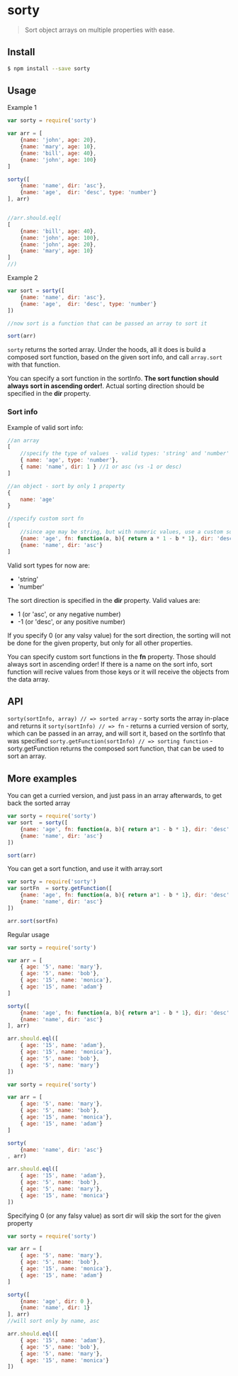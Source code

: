 sorty
=====

> Sort object arrays on multiple properties with ease.

## Install

```sh
$ npm install --save sorty
```

## Usage

Example 1
```js
var sorty = require('sorty')

var arr = [
    {name: 'john', age: 20},
    {name: 'mary', age: 10},
    {name: 'bill', age: 40},
    {name: 'john', age: 100}
]

sorty([
    {name: 'name', dir: 'asc'},
    {name: 'age',  dir: 'desc', type: 'number'}
], arr)


//arr.should.eql(
[
    {name: 'bill', age: 40},
    {name: 'john', age: 100},
    {name: 'john', age: 20},
    {name: 'mary', age: 10}
]
//)
```

Example 2
```js
var sort = sorty([
    {name: 'name', dir: 'asc'},
    {name: 'age',  dir: 'desc', type: 'number'}
])

//now sort is a function that can be passed an array to sort it

sort(arr)
```

`sorty` returns the sorted array. Under the hoods, all it does is build a composed sort function, based on the given sort info, and call `array.sort` with that function.

You can specify a sort function in the sortInfo. **The sort function should always sort in ascending order!**. Actual sorting direction should be specified in the **dir** property.

### Sort info
Example of valid sort info:

```js
//an array
[
    //specify the type of values  - valid types: 'string' and 'number'
    { name: 'age', type: 'number'},
    { name: 'name', dir: 1 } //1 or asc (vs -1 or desc)
]

//an object - sort by only 1 property
{
    name: 'age'
}

//specify custom sort fn
[
    //since age may be string, but with numeric values, use a custom sort fn
    {name: 'age', fn: function(a, b){ return a * 1 - b * 1}, dir: 'desc' },
    {name: 'name', dir: 'asc'}
]
```

Valid sort types for now are:

 * 'string'
 * 'number'

The sort direction is specified in the **dir** property. Valid values are:

 * 1 (or 'asc', or any negative number)
 * -1 (or 'desc', or any positive number)

If you specify 0 (or any valsy value) for the sort direction, the sorting will not be done for the given property, but only for all other properties.

You can specify custom sort functions in the **fn** property. Those should always sort in ascending order! If there is a name on the sort info, sort function will recive values from those keys or it will receive the objects from the data array.

## API

`sorty(sortInfo, array) // => sorted array` - sorty sorts the array in-place and returns it
`sorty(sortInfo) // => fn` - returns a curried version of sorty, which can be passed in an array, and will sort it, based on the sortInfo that was specified
`sorty.getFunction(sortInfo) // => sorting function` - sorty.getFunction returns the composed sort function, that can be used to sort an array.

## More examples


You can get a curried version, and just pass in an array afterwards, to get back the sorted array
```js
var sorty = require('sorty')
var sort  = sorty([
    {name: 'age', fn: function(a, b){ return a*1 - b * 1}, dir: 'desc' },
    {name: 'name', dir: 'asc'}
])

sort(arr)
```

You can get a sort function, and use it with array.sort
```js
var sorty = require('sorty')
var sortFn  = sorty.getFunction([
    {name: 'age', fn: function(a, b){ return a*1 - b * 1}, dir: 'desc' },
    {name: 'name', dir: 'asc'}
])

arr.sort(sortFn)
```

Regular usage
```js
var sorty = require('sorty')

var arr = [
    { age: '5', name: 'mary'},
    { age: '5', name: 'bob'},
    { age: '15', name: 'monica'},
    { age: '15', name: 'adam'}
]

sorty([
    {name: 'age', fn: function(a, b){ return a*1 - b * 1}, dir: 'desc' },
    {name: 'name', dir: 'asc'}
], arr)

arr.should.eql([
    { age: '15', name: 'adam'},
    { age: '15', name: 'monica'},
    { age: '5', name: 'bob'},
    { age: '5', name: 'mary'}
])
```

```js
var sorty = require('sorty')

var arr = [
    { age: '5', name: 'mary'},
    { age: '5', name: 'bob'},
    { age: '15', name: 'monica'},
    { age: '15', name: 'adam'}
]

sorty(
    {name: 'name', dir: 'asc'}
, arr)

arr.should.eql([
    { age: '15', name: 'adam'},
    { age: '5', name: 'bob'},
    { age: '5', name: 'mary'},
    { age: '15', name: 'monica'}
])
```

Specifying 0 (or any falsy value) as sort dir will skip the sort for the given property

```js
var sorty = require('sorty')

var arr = [
    { age: '5', name: 'mary'},
    { age: '5', name: 'bob'},
    { age: '15', name: 'monica'},
    { age: '15', name: 'adam'}
]

sorty([
    {name: 'age', dir: 0 },
    {name: 'name', dir: 1}
], arr)
//will sort only by name, asc

arr.should.eql([
    { age: '15', name: 'adam'},
    { age: '5', name: 'bob'},
    { age: '5', name: 'mary'},
    { age: '15', name: 'monica'}
])
```
